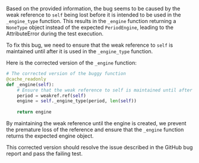 Based on the provided information, the bug seems to be caused by the weak reference to `self` being lost before it is intended to be used in the `_engine_type` function. This results in the `_engine` function returning a `NoneType` object instead of the expected `PeriodEngine`, leading to the AttributeError during the test execution.

To fix this bug, we need to ensure that the weak reference to `self` is maintained until after it is used in the `_engine_type` function.

Here is the corrected version of the `_engine` function:

```python
# The corrected version of the buggy function
@cache_readonly
def _engine(self):
    # Ensure that the weak reference to self is maintained until after it is used in _engine_type
    period = weakref.ref(self)
    engine = self._engine_type(period, len(self))
    
    return engine
```

By maintaining the weak reference until the engine is created, we prevent the premature loss of the reference and ensure that the `_engine` function returns the expected engine object.

This corrected version should resolve the issue described in the GitHub bug report and pass the failing test.